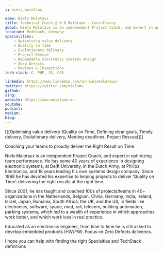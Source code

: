 ```yaml
---
i: niels_malotaux

name: Niels Malotaux
title: Technical Coach @ N R Malotaux - Consultancy
about: Niels Malotaux is an independent Project Coach, and expert in optimizing team performance.
location: Medebach, Germany
specialities:
    - Optimising value delivery
    - Quality on Time
    - Evolutionary delivery
    - Project Rescue
    - Dependable electronic systems design
    - Zero Defects
    - Reviews & Inspections
tech-stack: C, PHP, JS, CSS

linkedin: https://www.linkedin.com/in/nielsmalotaux/
twitter: https://twitter.com/nielsmx
github: 
xing: 
website: https://www.malotaux.eu
youtube: 
podcast: 
medium: 
blog: 
---
```


[[[Optimising value delivery (Quality on Time, Defining clear goals, Timely delivery, Evolutionary delivery, Meeting deadlines, Project Rescue)]]]


Coaching your teams to proudly deliver the Right Result on Time


Niels Malotaux is an independent Project Coach, and expert in optimizing team performance. He has some 40 years of experience in designing electronic systems, at Delft University, in the Dutch Army, at Philips Electronics, and 18 years leading his own systems design company. Since 1998 he has devoted his expertise to helping projects to deliver ‘Quality on Time’: delivering the right results at the right time.

Since 2001, he has taught and coached 100s of projects/teams in 40+ organizations in the Netherlands, Belgium, China, Germany, India, Ireland, Israel, Japan, Romania, South Africa, the UK, and the US, in fields like electronics, software, space, road, rail, telecom, building automation, parking systems, which led to a wealth of experience in which approaches work better, and which work less in real practice.

Educated as an electronics engineer, from time to time he is still asked to develop embedded products (HW/FW). Focus on Zero Defects deliveries.



I hope you can help with finding the right Specialties and TechStack definitions